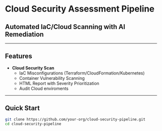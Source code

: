 # Cloud Security Assessment Pipeline

## Automated IaC/Cloud Scanning with AI Remediation  

---

## Features
- **Cloud Security Scan**
  - IaC Misconfigurations (Terraform/CloudFormation/Kubernetes)
  - Container Vulnerability Scanning
  - HTML Report with Severity Prioritization
  - Audit Cloud enviroments 

---

## Quick Start
```bash
git clone https://github.com/your-org/cloud-security-pipeline.git
cd cloud-security-pipeline

